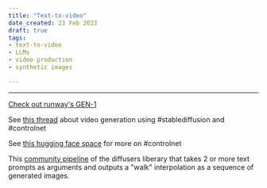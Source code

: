 ```yaml
---
title: "Text-to-video"
date_created: 23 Feb 2023
draft: true
tags:
- text-to-video
- LLMs
- video production
- synthetic images

---
```

---

[Check out runway's GEN-1](https://twitter.com/karenxcheng/status/1627721862565482496?s=20)

See [this thread](https://twitter.com/CoffeeVectors/status/1628475607846727687?s=20) about video generation using #stablediffusion  and #controlnet

See [this hugging face space](https://huggingface.co/spaces/fffiloni/ControlNet-Video) for more on #controlnet 

This [community pipeline](https://github.com/nateraw/stable-diffusion-videos) of the diffusers liberary that takes 2 or more text prompts as arguments and outputs a "walk" interpolation as a sequence of generated images. 

